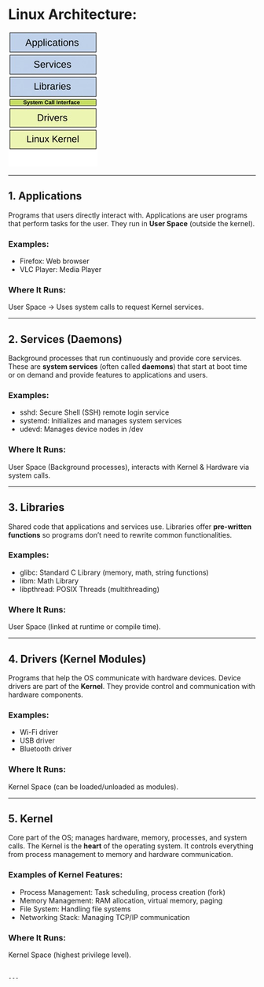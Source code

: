 
#  Linux Architecture:

![Linux Architecture](/images/linux_architecture.jpeg)

---

##  **1. Applications**

Programs that users directly interact with.
Applications are user programs that perform tasks for the user. They run in **User Space** (outside the kernel).

###  **Examples:**

- Firefox: Web browser  
- VLC Player: Media Player  
 

###  **Where It Runs:**

User Space → Uses system calls to request Kernel services.

---

##  **2. Services (Daemons)**

Background processes that run continuously and provide core services.
These are **system services** (often called **daemons**) that start at boot time or on demand and provide features to applications and users.

###  **Examples:**

- sshd: Secure Shell (SSH) remote login service  
- systemd: Initializes and manages system services 
- udevd:  Manages device nodes in /dev

###  **Where It Runs:**

User Space (Background processes), interacts with Kernel & Hardware via system calls.

---

##  **3. Libraries**

Shared code that applications and services use.
Libraries offer **pre-written functions** so programs don’t need to rewrite common functionalities.

###  **Examples:**

- glibc: Standard C Library (memory, math, string functions)    
- libm: Math Library  
- libpthread: POSIX Threads (multithreading)  

###  **Where It Runs:**

User Space (linked at runtime or compile time).

---

##  **4. Drivers (Kernel Modules)**

Programs that help the OS communicate with hardware devices.
Device drivers are part of the **Kernel**. They provide control and communication with hardware components.

###  **Examples:**
  
- Wi-Fi driver
- USB driver 
- Bluetooth driver

###  **Where It Runs:**

Kernel Space (can be loaded/unloaded as modules).

---

## **5. Kernel**

Core part of the OS; manages hardware, memory, processes, and system calls.
The Kernel is the **heart** of the operating system. It controls everything from process management to memory and hardware communication.

###  **Examples of Kernel Features:**

- Process Management: Task scheduling, process creation (fork)  
- Memory Management: RAM allocation, virtual memory, paging  
- File System: Handling file systems  
- Networking Stack: Managing TCP/IP communication  

###  **Where It Runs:**

Kernel Space (highest privilege level).
```

---


